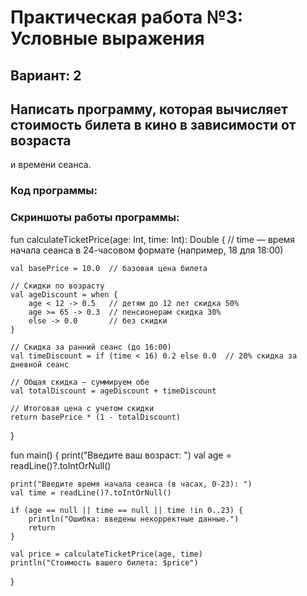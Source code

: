 # Практическая работа №3: Условные выражения
## Вариант: 2
## Написать программу, которая вычисляет стоимость билета в кино в зависимости от возраста
и времени сеанса.
### Код программы:
### Скриншоты работы программы:
fun calculateTicketPrice(age: Int, time: Int): Double {
    // time — время начала сеанса в 24-часовом формате (например, 18 для 18:00)

    val basePrice = 10.0  // базовая цена билета

    // Скидки по возрасту
    val ageDiscount = when {
        age < 12 -> 0.5   // детям до 12 лет скидка 50%
        age >= 65 -> 0.3  // пенсионерам скидка 30%
        else -> 0.0       // без скидки
    }

    // Скидка за ранний сеанс (до 16:00)
    val timeDiscount = if (time < 16) 0.2 else 0.0  // 20% скидка за дневной сеанс

    // Общая скидка — суммируем обе
    val totalDiscount = ageDiscount + timeDiscount

    // Итоговая цена с учетом скидки
    return basePrice * (1 - totalDiscount)
}

fun main() {
    print("Введите ваш возраст: ")
    val age = readLine()?.toIntOrNull()

    print("Введите время начала сеанса (в часах, 0-23): ")
    val time = readLine()?.toIntOrNull()

    if (age == null || time == null || time !in 0..23) {
        println("Ошибка: введены некорректные данные.")
        return
    }

    val price = calculateTicketPrice(age, time)
    println("Стоимость вашего билета: $price")
}

